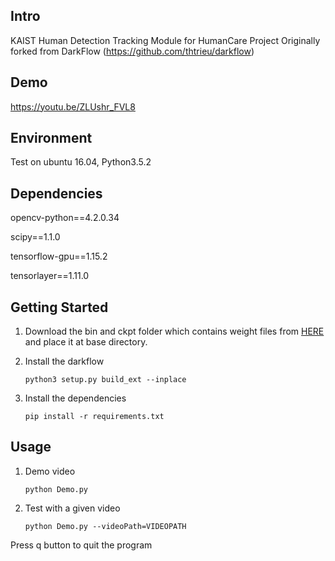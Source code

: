 ## Intro

KAIST Human Detection Tracking Module for HumanCare Project
Originally forked from DarkFlow (https://github.com/thtrieu/darkflow)

## Demo

<https://youtu.be/ZLUshr_FVL8>

## Environment

Test on ubuntu 16.04, Python3.5.2

## Dependencies

opencv-python==4.2.0.34

scipy==1.1.0

tensorflow-gpu==1.15.2

tensorlayer==1.11.0

## Getting Started

1. Download the bin and ckpt folder which contains weight files from [HERE](https://drive.google.com/drive/folders/1MrRMU1dVP_WLaEqxMGfhB5HPeBwA22Ac?usp=sharing) and place it at base directory.

2. Install the darkflow
    ```
    python3 setup.py build_ext --inplace
    ```

3. Install the dependencies
    ```
    pip install -r requirements.txt
    ```

## Usage

1. Demo video
    ```
    python Demo.py
    ```

2. Test with a given video
   ```
   python Demo.py --videoPath=VIDEOPATH
   ```

Press q button to quit the program

